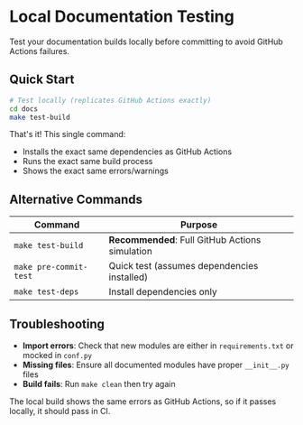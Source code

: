 # Local Documentation Testing

Test your documentation builds locally before committing to avoid GitHub Actions failures.

## Quick Start

```bash
# Test locally (replicates GitHub Actions exactly)
cd docs
make test-build
```

That's it! This single command:
- Installs the exact same dependencies as GitHub Actions
- Runs the exact same build process  
- Shows the exact same errors/warnings

## Alternative Commands

| Command | Purpose |
|---------|---------|
| `make test-build` | **Recommended**: Full GitHub Actions simulation |
| `make pre-commit-test` | Quick test (assumes dependencies installed) |
| `make test-deps` | Install dependencies only |

## Troubleshooting

- **Import errors**: Check that new modules are either in `requirements.txt` or mocked in `conf.py`
- **Missing files**: Ensure all documented modules have proper `__init__.py` files
- **Build fails**: Run `make clean` then try again

The local build shows the same errors as GitHub Actions, so if it passes locally, it should pass in CI.